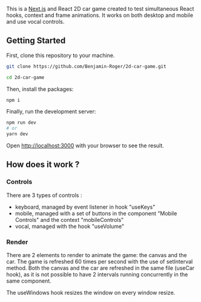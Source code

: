 This is a [Next.js](https://nextjs.org/) and React 2D car game created to test simultaneous React hooks, context and frame animations. It works on both desktop and mobile and use vocal controls.

## Getting Started

First, clone this repository to your machine.

```bash
git clone https://github.com/Benjamin-Roger/2d-car-game.git

cd 2d-car-game

```

Then, install the packages:
```bash
npm i

```

Finally, run the development server:

```bash
npm run dev
# or
yarn dev
```


Open [http://localhost:3000](http://localhost:3000) with your browser to see the result.


## How does it work ?

### Controls
There are 3 types of controls :
- keyboard, managed by event listener in hook "useKeys"
- mobile, managed with a set of buttons in the component "Mobile Controls" and the context "mobileControls"
- vocal, managed with the hook "useVolume"

### Render
There are 2 elements to render to animate the game: the canvas and the car.
The game is refreshed 60 times per second with the use of setInterval method. Both the canvas and the car are refreshed in the same file (useCar hook), as it is not possible to have 2 intervals running concurrently in the same component.

The useWindows hook resizes the window on every window resize.
